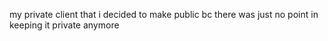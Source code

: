 my private client that i decided to make public bc there was just no point in keeping it private anymore 
